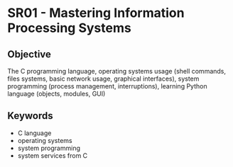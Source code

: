 # SR01 - Mastering Information Processing Systems

## Objective
The C programming language, operating systems usage (shell commands, files systems, basic network usage, graphical interfaces), system programming (process management, interruptions), learning Python language (objects, modules, GUI)

## Keywords
  * C language
  * operating systems
  * system programming
  * system services from C